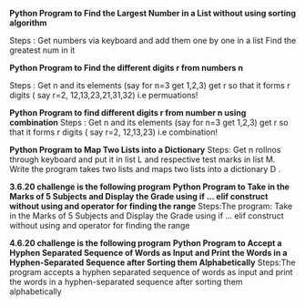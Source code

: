 **Python Program to Find the Largest Number in a List without using sorting algorithm** 

Steps : Get numbers via keyboard and add them one by one in a list 
        Find the greatest num in it
        
**Python Program to Find the different digits r from  numbers n** 

Steps :  Get n and its elements (say for n=3 get 1,2,3)
         get r so that it forms r digits ( say r=2, 12,13,23,21,31,32) i.e permuations!
         
 **Python Program  to find different digits r from number n using combination**
 Steps :  Get n and its elements (say for n=3 get 1,2,3)
         get r so that it forms r digits ( say r=2, 12,13,23) i.e combination!

**Python Program to Map Two Lists into a Dictionary**
Steps: Get n rollnos through keyboard and put it in list L and respective test marks in list M.
Write the program takes two lists and maps two lists into a dictionary D .


**3.6.20 challenge is the following program**
**Python Program to Take in the Marks of 5 Subjects and Display the Grade using if ... elif construct without using and operator for finding the range**
Steps:The program: Take in the Marks of 5 Subjects and Display the Grade using if ... elif construct without using and operator for finding the range

**4.6.20 challenge is the following program**
**Python Program to Accept a Hyphen Separated Sequence of Words as Input and Print the Words in a Hyphen-Separated Sequence after Sorting them Alphabetically**
Steps:The program accepts a hyphen separated sequence of words as input and print the words in a hyphen-separated sequence after sorting them alphabetically

